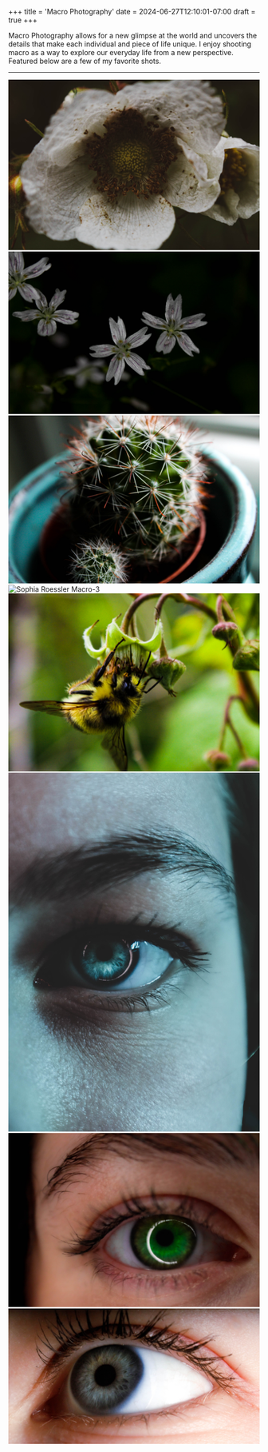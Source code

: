 +++
title = 'Macro Photography'
date = 2024-06-27T12:10:01-07:00
draft = true
+++

Macro Photography allows for a new glimpse at the world and uncovers the details that make each individual and piece of life unique. I enjoy shooting macro as a way to explore our everyday life from a new perspective. Featured below are a few of my favorite shots. 

---

![Blackberry Flower](/images/SophiaRoessler.Macro-9.jpg)
![Small Flowers](/images/SophiaRoessler.Macro-10.jpg)
![Cactus](/images/SophiaRoessler.Macro-12.jpg)
![Sophia Roessler  Macro-3](https://github.com/user-attachments/assets/9693f8d1-4df5-4641-90b3-06c32f62b14e)
![Bee Upsidedown](/images/SophiaRoessler.Macro-4.jpg)
![Elisia Vertical Eye](/images/SophiaRoessler_Eyes-13.jpg)
![Kat Eye](/images/SophiaRoes_Eyes-1.jpg)
![Elisia Horiz Eye](/images/SophiaRoes_Eyes-3.jpg)
